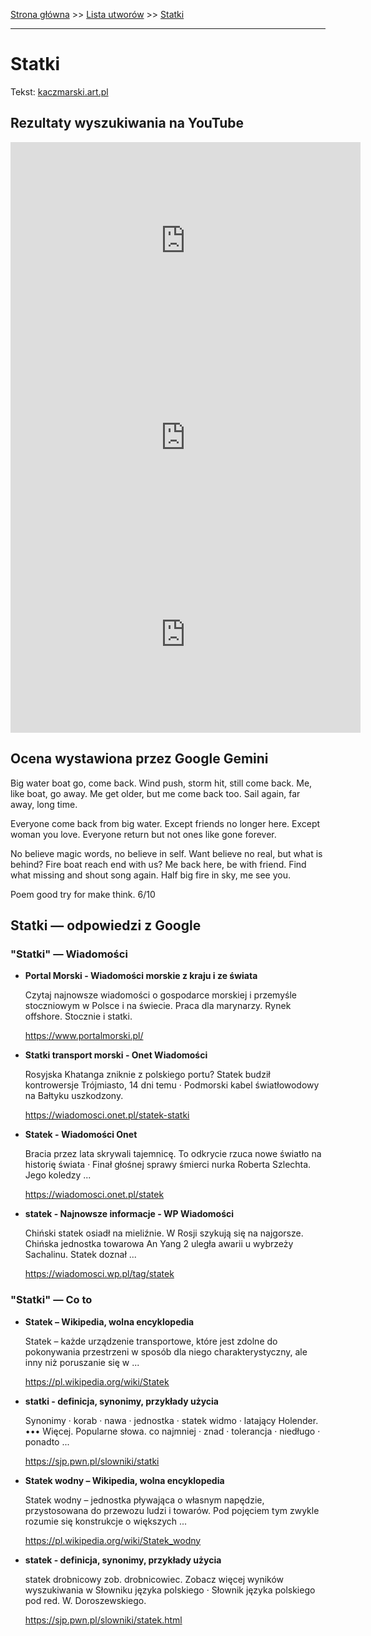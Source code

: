[Strona główna](../index.md) >> [Lista utworów](../list.md) >> [Statki](563.md)

---

# Statki

Tekst: [kaczmarski.art.pl](https://www.kaczmarski.art.pl/tworczosc/wiersze/statki/)

## Rezultaty wyszukiwania na YouTube

<iframe width="560" height="315" src="https://www.youtube.com/embed/IW1nHa0Aaak?si=IdontcarewhotheIRSsendsImnotpayingtaxes" title="YouTube video player" frameborder="0" allow="accelerometer; autoplay; clipboard-write; encrypted-media; gyroscope; picture-in-picture; web-share" referrerpolicy="strict-origin-when-cross-origin" allowfullscreen></iframe>

<iframe width="560" height="315" src="https://www.youtube.com/embed/NdiJjnqBwnc?si=IdontcarewhotheIRSsendsImnotpayingtaxes" title="YouTube video player" frameborder="0" allow="accelerometer; autoplay; clipboard-write; encrypted-media; gyroscope; picture-in-picture; web-share" referrerpolicy="strict-origin-when-cross-origin" allowfullscreen></iframe>

<iframe width="560" height="315" src="https://www.youtube.com/embed/JU1LY-THcUE?si=IdontcarewhotheIRSsendsImnotpayingtaxes" title="YouTube video player" frameborder="0" allow="accelerometer; autoplay; clipboard-write; encrypted-media; gyroscope; picture-in-picture; web-share" referrerpolicy="strict-origin-when-cross-origin" allowfullscreen></iframe>

## Ocena wystawiona przez Google Gemini

Big water boat go, come back. Wind push, storm hit, still come back. Me, like boat, go away. Me get older, but me come back too. Sail again, far away, long time. 

Everyone come back from big water. Except friends no longer here. Except woman you love. Everyone return but not ones like gone forever. 

No believe magic words, no believe in self. Want believe no real, but what is behind? Fire boat reach end with us? Me back here, be with friend. Find what missing and shout song again. Half big fire in sky, me see you.

Poem good try for make think. 6/10


## Statki — odpowiedzi z Google

### "Statki" — Wiadomości

- **Portal Morski - Wiadomości morskie z kraju i ze świata**

    Czytaj najnowsze wiadomości o gospodarce morskiej i przemyśle stoczniowym w Polsce i na świecie. Praca dla marynarzy. Rynek offshore. Stocznie i statki. 

   <https://www.portalmorski.pl/>
- **Statki  transport morski - Onet Wiadomości**

    Rosyjska Khatanga zniknie z polskiego portu? Statek budził kontrowersje Trójmiasto, 14 dni temu · Podmorski kabel światłowodowy na Bałtyku uszkodzony. 

   <https://wiadomosci.onet.pl/statek-statki>
- **Statek - Wiadomości Onet**

    Bracia przez lata skrywali tajemnicę. To odkrycie rzuca nowe światło na historię świata · Finał głośnej sprawy śmierci nurka Roberta Szlechta. Jego koledzy ... 

   <https://wiadomosci.onet.pl/statek>
- **statek - Najnowsze informacje - WP Wiadomości**

    Chiński statek osiadł na mieliźnie. W Rosji szykują się na najgorsze. Chińska jednostka towarowa An Yang 2 uległa awarii u wybrzeży Sachalinu. Statek doznał ... 

   <https://wiadomosci.wp.pl/tag/statek>

### "Statki" — Co to

- **Statek – Wikipedia, wolna encyklopedia**

    Statek – każde urządzenie transportowe, które jest zdolne do pokonywania przestrzeni w sposób dla niego charakterystyczny, ale inny niż poruszanie się w ... 

   <https://pl.wikipedia.org/wiki/Statek>
- **statki - definicja, synonimy, przykłady użycia**

    Synonimy · korab · nawa · jednostka · statek widmo · latający Holender. ••• Więcej. Popularne słowa. co najmniej · znad · tolerancja · niedługo · ponadto ... 

   <https://sjp.pwn.pl/slowniki/statki>
- **Statek wodny – Wikipedia, wolna encyklopedia**

    Statek wodny – jednostka pływająca o własnym napędzie, przystosowana do przewozu ludzi i towarów. Pod pojęciem tym zwykle rozumie się konstrukcje o większych ... 

   <https://pl.wikipedia.org/wiki/Statek_wodny>
- **statek - definicja, synonimy, przykłady użycia**

    statek drobnicowy zob. drobnicowiec. Zobacz więcej wyników wyszukiwania w Słowniku języka polskiego · Słownik języka polskiego pod red. W. Doroszewskiego. 

   <https://sjp.pwn.pl/slowniki/statek.html>

